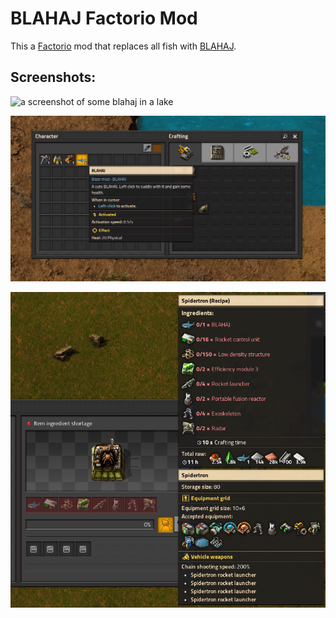 # BLAHAJ Factorio Mod

This a [Factorio](https://factorio.com/) mod that replaces all fish with [BLAHAJ](https://en.wikipedia.org/wiki/Bl%C3%A5haj).

## Screenshots:
![a screenshot of some blahaj in a lake](https://raw.githubusercontent.com/ading2210/factorio-blahaj/main/screenshots/blahaj_lake.png)

![a screenshot of the blahaj item tooltip](https://raw.githubusercontent.com/ading2210/factorio-blahaj/main/screenshots/blahaj_tooltip.png)

![a screenshot of the spidertron crafting recipe](https://raw.githubusercontent.com/ading2210/factorio-blahaj/main/screenshots/blahaj_spidertron.png)